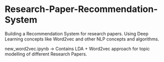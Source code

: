 # Research-Paper-Recommendation-System
Building a Recommendation System for research papers.
Using Deep Learning concepts like Word2vec and other NLP concepts and algorithms.

new_word2vec.ipynb -> Contains LDA + Word2vec approach for topic modelling of different Research Papers.
